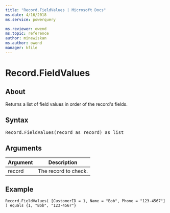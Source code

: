 ```yaml
---
title: "Record.FieldValues | Microsoft Docs"
ms.date: 4/16/2018
ms.service: powerquery

ms.reviewer: owend
ms.topic: reference
author: minewiskan
ms.author: owend
manager: kfile
---
```

# Record.FieldValues

  
## About  
Returns a list of field values in order of the record's fields.  
  
## Syntax

<pre>
Record.FieldValues(record as record) as list  
</pre>
  
## Arguments  
  
|Argument|Description|  
|------------|---------------|  
|record|The record to check.|  
  
## Example  
  
```powerquery-m  
Record.FieldValues( [CustomerID = 1, Name = "Bob", Phone = "123-4567"] ) equals {1, "Bob", "123-4567"}  
```  
